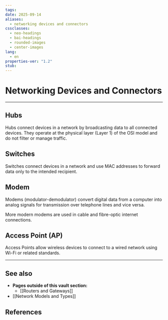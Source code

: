 ```yaml
---
tags: 
date: 2025-09-14
aliases:
  - networking devices and connectors
cssclasses:
  - neo-headings
  - bai-headings
  - rounded-images
  - center-images
lang:
  - en
properties-ver: "1.2"
stub:
---
```

# Networking Devices and Connectors

***

## Hubs
Hubs connect devices in a network by broadcasting data to all connected devices. They operate at the physical layer (Layer 1) of the OSI model and do not filter or manage traffic.

## Switches
Switches connect devices in a network and use MAC addresses to forward data only to the intended recipient.

## Modem
Modems (modulator-demodulator) convert digital data from a computer into analog signals for transmission over telephone lines and vice versa.

More modern modems are used in cable and fibre-optic internet connections.

## Access Point (AP)
Access Points allow wireless devices to connect to a wired network using Wi-Fi or related standards.
***
## See also
- **Pages outside of this vault section:**
    - [[Routers and Gateways]]
- [[Network Models and Types]]
## References
